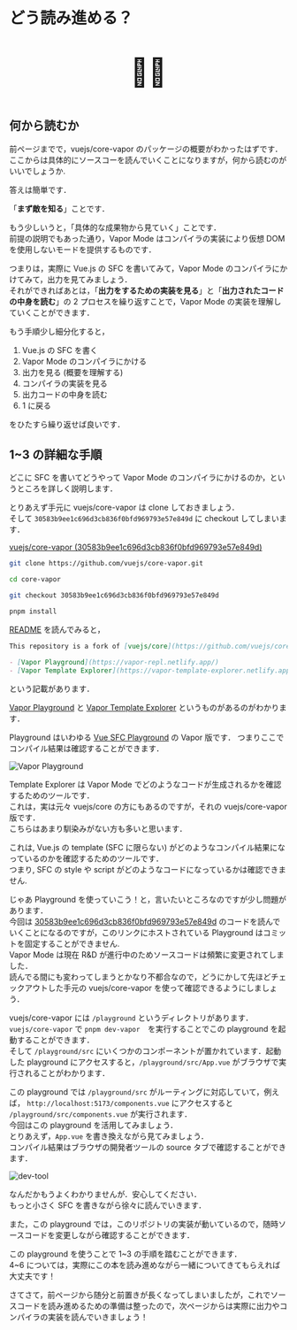 # どう読み進める？

<div align="center" style="font-size: 50px">

:man_shrugging:

</div>

## 何から読むか

前ページまでで，vuejs/core-vapor のパッケージの概要がわかったはずです．\
ここからは具体的にソースコーを読んでいくことになりますが，何から読むのがいいでしょうか.

答えは簡単です．

「**まず敵を知る**」ことです．

もう少しいうと，「具体的な成果物から見ていく」ことです．\
前提の説明でもあった通り，Vapor Mode はコンパイラの実装により仮想 DOM を使用しないモードを提供するものです．

つまりは，実際に Vue.js の SFC を書いてみて，Vapor Mode のコンパイラにかけてみて，出力を見てみましょう．\
それができればあとは，「**出力をするための実装を見る**」と「**出力されたコードの中身を読む**」の 2 プロセスを繰り返すことで，Vapor Mode の実装を理解していくことができます．

もう手順少し細分化すると，

1. Vue.js の SFC を書く
1. Vapor Mode のコンパイラにかける
1. 出力を見る (概要を理解する)
1. コンパイラの実装を見る
1. 出力コードの中身を読む
1. 1 に戻る

をひたすら繰り返せば良いです．

## 1~3 の詳細な手順

どこに SFC を書いてどうやって Vapor Mode のコンパイラにかけるのか，というところを詳しく説明します．

とりあえず手元に vuejs/core-vapor は clone しておきましょう．\
そして `30583b9ee1c696d3cb836f0bfd969793e57e849d` に checkout してしまいます．

[vuejs/core-vapor (30583b9ee1c696d3cb836f0bfd969793e57e849d)](https://github.com/vuejs/core-vapor/tree/30583b9ee1c696d3cb836f0bfd969793e57e849d)

```bash
git clone https://github.com/vuejs/core-vapor.git

cd core-vapor

git checkout 30583b9ee1c696d3cb836f0bfd969793e57e849d

pnpm install
```

[README](https://github.com/vuejs/core-vapor/blob/30583b9ee1c696d3cb836f0bfd969793e57e849d/README.md?plain=1#L3-L6) を読んでみると，

```md
This repository is a fork of [vuejs/core](https://github.com/vuejs/core) and is used for research and development of no virtual dom mode.

- [Vapor Playground](https://vapor-repl.netlify.app/)
- [Vapor Template Explorer](https://vapor-template-explorer.netlify.app/)
```

という記載があります．

[Vapor Playground](https://vapor-repl.netlify.app/) と [Vapor Template Explorer](https://vapor-template-explorer.netlify.app/) というものがあるのがわかります．

Playground はいわゆる [Vue SFC Playground](https://play.vuejs.org) の Vapor 版です．
つまりここでコンパイル結果は確認することができます．

![Vapor Playground](/how-read/playground.png)

Template Explorer は Vapor Mode でどのようなコードが生成されるかを確認するためのツールです．\
これは，実は元々 vuejs/core の方にもあるのですが，それの vuejs/core-vapor 版です．\
こちらはあまり馴染みがない方も多いと思います．

これは, Vue.js の template (SFC に限らない) がどのようなコンパイル結果になっているのかを確認するためのツールです．\
つまり, SFC の style や script がどのようなコードになっているかは確認できません.

じゃあ Playground を使っていこう！と，言いたいところなのですが少し問題があります．\
今回は [30583b9ee1c696d3cb836f0bfd969793e57e849d](https://github.com/vuejs/core-vapor/commit/30583b9ee1c696d3cb836f0bfd969793e57e849d) のコードを読んでいくことになるのですが，このリンクにホストされている Playground はコミットを固定することができません.\
Vapor Mode は現在 R&D が進行中のためソースコードは頻繁に変更されてしました．\
読んでる間にも変わってしまうとかなり不都合なので，どうにかして先ほどチェックアウトした手元の vuejs/core-vapor を使って確認できるようにしましょう．

vuejs/core-vapor には `/playground` というディレクトリがあります．\
`vuejs/core-vapor` で `pnpm dev-vapor`　を実行することでこの playground を起動することができます．\
そして `/playground/src` にいくつかのコンポーネントが置かれています．起動した playground にアクセスすると，`/playground/src/App.vue` がブラウザで実行されることがわかります．

この playground では `/playground/src` がルーティングに対応していて，例えば， `http://localhost:5173/components.vue` にアクセスすると `/playground/src/components.vue` が実行されます．\
今回はこの playground を活用してみましょう．\
とりあえず，`App.vue` を書き換えながら見てみましょう．\
コンパイル結果はブラウザの開発者ツールの source タブで確認することができます．

![dev-tool](/how-read/dev-tool.png)

なんだかもうよくわかりませんが．安心してください．\
もっと小さく SFC を書きながら徐々に読んでいきます．

また，この playground では，このリポジトリの実装が動いているので，随時ソースコードを変更しながら確認することができます．

この playground を使うことで 1\~3 の手順を踏むことができます．\
4~6 については，実際にこの本を読み進めながら一緒についてきてもらえれば大丈夫です！

さてさて，前ページから随分と前置きが長くなってしまいましたが，これでソースコードを読み進めるための準備は整ったので，次ページからは実際に出力やコンパイラの実装を読んでいきましょう！
